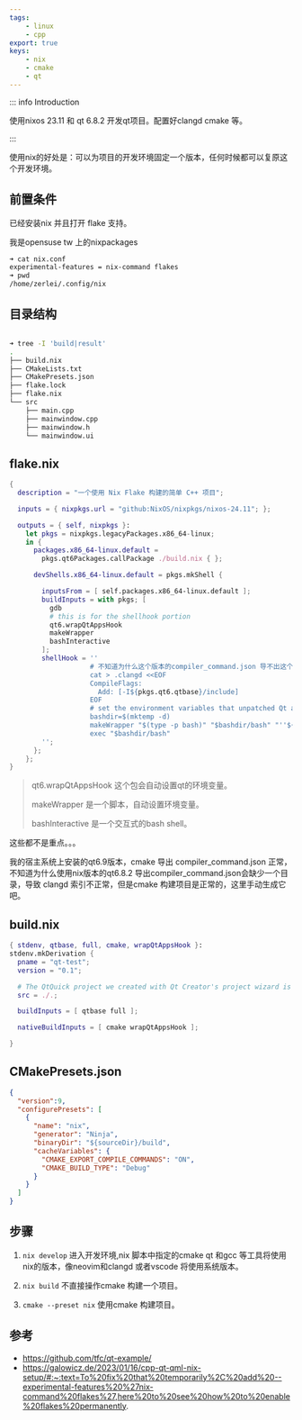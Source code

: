 ```yaml
---
tags:
    - linux
    - cpp
export: true
keys:
    - nix
    - cmake
    - qt
---
```


::: info Introduction

使用nixos 23.11 和 qt 6.8.2 开发qt项目。配置好clangd cmake 等。


:::

使用nix的好处是：可以为项目的开发环境固定一个版本，任何时候都可以复原这个开发环境。

## 前置条件

已经安装nix 并且打开 flake 支持。

我是opensuse tw 上的nixpackages

```bash
➜ cat nix.conf 
experimental-features = nix-command flakes
➜ pwd
/home/zerlei/.config/nix

```

## 目录结构

```bash

➜ tree -I 'build|result'
.
├── build.nix
├── CMakeLists.txt
├── CMakePresets.json
├── flake.lock
├── flake.nix
└── src
    ├── main.cpp
    ├── mainwindow.cpp
    ├── mainwindow.h
    └── mainwindow.ui

```

## flake.nix

```nix
{
  description = "一个使用 Nix Flake 构建的简单 C++ 项目";

  inputs = { nixpkgs.url = "github:NixOS/nixpkgs/nixos-24.11"; };

  outputs = { self, nixpkgs }:
    let pkgs = nixpkgs.legacyPackages.x86_64-linux;
    in {
      packages.x86_64-linux.default =
        pkgs.qt6Packages.callPackage ./build.nix { };

      devShells.x86_64-linux.default = pkgs.mkShell {

        inputsFrom = [ self.packages.x86_64-linux.default ];
        buildInputs = with pkgs; [
          gdb
          # this is for the shellhook portion
          qt6.wrapQtAppsHook
          makeWrapper
          bashInteractive
        ];
        shellHook = ''
                    # 不知道为什么这个版本的compiler_command.json 导不出这个目录，手动加上吧！
                    cat > .clangd <<EOF
                    CompileFlags:
                      Add: [-I${pkgs.qt6.qtbase}/include]
                    EOF
                    # set the environment variables that unpatched Qt apps expect
                    bashdir=$(mktemp -d)
                    makeWrapper "$(type -p bash)" "$bashdir/bash" "''${qtWrapperArgs[@]}"
                    exec "$bashdir/bash"
        '';
      };
    };
}

```

> qt6.wrapQtAppsHook 这个包会自动设置qt的环境变量。
> 
> makeWrapper 是一个脚本，自动设置环境变量。
> 
> bashInteractive 是一个交互式的bash shell。

这些都不是重点。。。

我的宿主系统上安装的qt6.9版本，cmake 导出 compiler_command.json 正常，不知道为什么使用nix版本的qt6.8.2 导出compiler_command.json会缺少一个目录，导致 clangd 索引不正常，但是cmake 构建项目是正常的，这里手动生成它吧。


## build.nix

```nix
{ stdenv, qtbase, full, cmake, wrapQtAppsHook }:
stdenv.mkDerivation {
  pname = "qt-test";
  version = "0.1";

  # The QtQuick project we created with Qt Creator's project wizard is here
  src = ./.;

  buildInputs = [ qtbase full ];

  nativeBuildInputs = [ cmake wrapQtAppsHook ];

}
```
## CMakePresets.json

```json
{
  "version":9,
  "configurePresets": [
    {
      "name": "nix",
      "generator": "Ninja",
      "binaryDir": "${sourceDir}/build",
      "cacheVariables": {
        "CMAKE_EXPORT_COMPILE_COMMANDS": "ON",
        "CMAKE_BUILD_TYPE": "Debug"
      }
    }
  ]
}

```

## 步骤

1. `nix develop` 进入开发环境,nix 脚本中指定的cmake qt 和gcc 等工具将使用nix的版本，像neovim和clangd 或者vscode 将使用系统版本。

2. `nix build` 不直接操作cmake 构建一个项目。

3. `cmake --preset nix` 使用cmake 构建项目。

## 参考

- https://github.com/tfc/qt-example/
- https://galowicz.de/2023/01/16/cpp-qt-qml-nix-setup/#:~:text=To%20fix%20that%20temporarily%2C%20add%20--experimental-features%20%27nix-command%20flakes%27,here%20to%20see%20how%20to%20enable%20flakes%20permanently.

